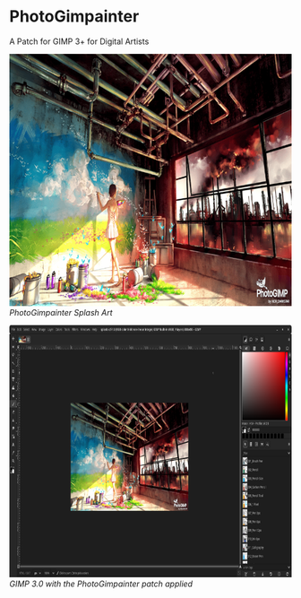 # PhotoGimpainter
 A Patch for GIMP 3+ for Digital Artists


<p>
  <img src="./PhotoGimpainter/splashes/splash.png" width="800" height="450" alt="PhotoGimpainter Splash Art">
  <em>PhotoGimpainter Splash Art</em>
</p>

<p>
  <img src="./Screenshots/NORishrs_PhotoGimpainter.png" width="800" height="450" alt="PhotoGimpainter">
  <em>GIMP 3.0 with the PhotoGimpainter patch applied</em>
</p>
